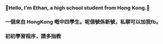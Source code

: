 ### 🤞Hello, I'm Ethan, a high school student from Hong Kong.🤞
### 一個來自 HongKong 嘅中四學生。呢個號係新號，私聊可以加我fb。
### 初初學習程序，請多指教
